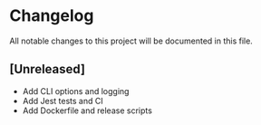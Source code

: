 # Changelog

All notable changes to this project will be documented in this file.

## [Unreleased]

- Add CLI options and logging
- Add Jest tests and CI
- Add Dockerfile and release scripts
